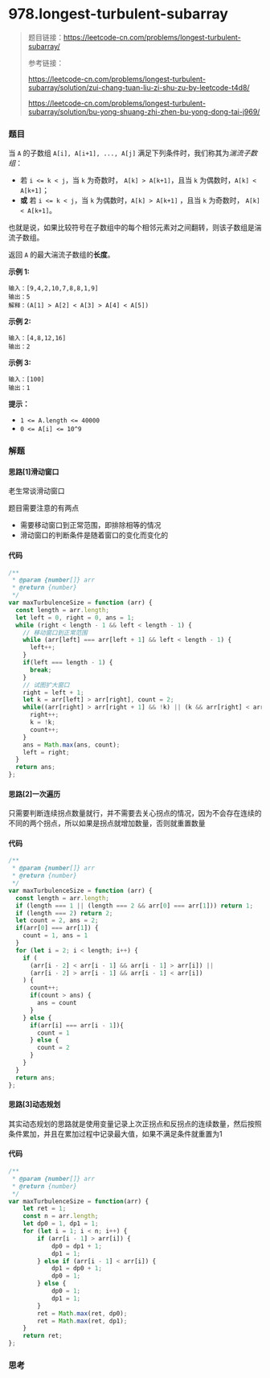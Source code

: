# 978.longest-turbulent-subarray

> 题目链接：https://leetcode-cn.com/problems/longest-turbulent-subarray/
>
> 参考链接：
>
> https://leetcode-cn.com/problems/longest-turbulent-subarray/solution/zui-chang-tuan-liu-zi-shu-zu-by-leetcode-t4d8/
>
> https://leetcode-cn.com/problems/longest-turbulent-subarray/solution/bu-yong-shuang-zhi-zhen-bu-yong-dong-tai-j969/

### 题目

当 `A` 的子数组 `A[i], A[i+1], ..., A[j]` 满足下列条件时，我们称其为*湍流子数组*：

- 若 `i <= k < j`，当 `k` 为奇数时， `A[k] > A[k+1]`，且当 `k` 为偶数时，`A[k] < A[k+1]`；
- **或** 若 `i <= k < j`，当 `k` 为偶数时，`A[k] > A[k+1]` ，且当 `k` 为奇数时， `A[k] < A[k+1]`。

也就是说，如果比较符号在子数组中的每个相邻元素对之间翻转，则该子数组是湍流子数组。

返回 `A` 的最大湍流子数组的**长度**。

**示例 1:**

```
输入：[9,4,2,10,7,8,8,1,9]
输出：5
解释：(A[1] > A[2] < A[3] > A[4] < A[5])
```

**示例 2:**

```
输入：[4,8,12,16]
输出：2
```

**示例 3:**

```
输入：[100]
输出：1
```

**提示：**

- `1 <= A.length <= 40000`
- `0 <= A[i] <= 10^9`



### 解题

#### 思路[1]滑动窗口

老生常谈滑动窗口

题目需要注意的有两点

* 需要移动窗口到正常范围，即排除相等的情况
* 滑动窗口的判断条件是随着窗口的变化而变化的

#### 代码

```javascript
/**
 * @param {number[]} arr
 * @return {number}
 */
var maxTurbulenceSize = function (arr) {
  const length = arr.length;
  let left = 0, right = 0, ans = 1;
  while (right < length - 1 && left < length - 1) {
    // 移动窗口到正常范围
    while (arr[left] === arr[left + 1] && left < length - 1) {
      left++;
    }
    if(left === length - 1) {
      break;
    }
    // 试图扩大窗口
    right = left + 1;
    let k = arr[left] > arr[right], count = 2;
    while((arr[right] > arr[right + 1] && !k) || (k && arr[right] < arr[right + 1])) {
      right++;
      k = !k;
      count++;
    }
    ans = Math.max(ans, count);
    left = right;
  }
  return ans;
};
```

#### 思路[2]一次遍历

只需要判断连续拐点数量就行，并不需要去关心拐点的情况，因为不会存在连续的不同的两个拐点，所以如果是拐点就增加数量，否则就重置数量

#### 代码

```javascript
/**
 * @param {number[]} arr
 * @return {number}
 */
var maxTurbulenceSize = function (arr) {
  const length = arr.length;
  if (length === 1 || (length === 2 && arr[0] === arr[1])) return 1;
  if (length === 2) return 2;
  let count = 2, ans = 2;
  if(arr[0] === arr[1]) {
    count = 1, ans = 1
  }
  for (let i = 2; i < length; i++) {
    if (
      (arr[i - 2] < arr[i - 1] && arr[i - 1] > arr[i]) ||
      (arr[i - 2] > arr[i - 1] && arr[i - 1] < arr[i])
    ) {
      count++;
      if(count > ans) {
        ans = count
      }
    } else {
      if(arr[i] === arr[i - 1]){
        count = 1
      } else {
        count = 2
      }
    }
  }
  return ans;
};
```

#### 思路[3]动态规划

其实动态规划的思路就是使用变量记录上次正拐点和反拐点的连续数量，然后按照条件累加，并且在累加过程中记录最大值，如果不满足条件就重置为1

#### 代码

```javascript
/**
 * @param {number[]} arr
 * @return {number}
 */
var maxTurbulenceSize = function(arr) {
    let ret = 1;
    const n = arr.length;
    let dp0 = 1, dp1 = 1;
    for (let i = 1; i < n; i++) {
        if (arr[i - 1] > arr[i]) {
            dp0 = dp1 + 1;
            dp1 = 1;
        } else if (arr[i - 1] < arr[i]) {
            dp1 = dp0 + 1;
            dp0 = 1;
        } else {
            dp0 = 1;
            dp1 = 1;
        }
        ret = Math.max(ret, dp0);
        ret = Math.max(ret, dp1);
    }
    return ret;
};
```



### 思考

